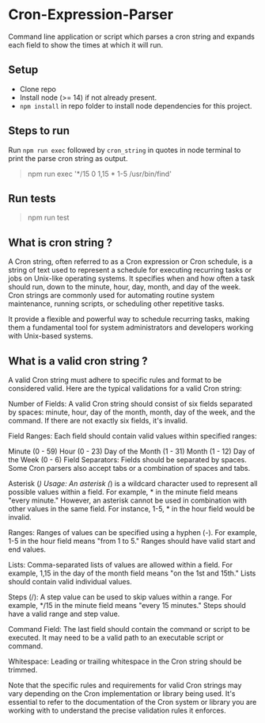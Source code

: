 # Cron-Expression-Parser
Command line application or script which parses a cron string and expands each field to show the times at which it will run. 

## Setup
 - Clone repo
 - Install node (>= 14) if not already present.
 - `npm install` in repo folder to install node dependencies for this project.

## Steps to run
Run `npm run exec` followed by `cron_string` in quotes in node terminal to print the parse cron string as output.
> npm run exec '*/15 0 1,15 * 1-5 /usr/bin/find'

## Run tests
> npm run test

## What is cron string ?

A Cron string, often referred to as a Cron expression or Cron schedule, is a string of text used to represent a schedule for executing recurring tasks or jobs on Unix-like operating systems. It specifies when and how often a task should run, down to the minute, hour, day, month, and day of the week. Cron strings are commonly used for automating routine system maintenance, running scripts, or scheduling other repetitive tasks.

It provide a flexible and powerful way to schedule recurring tasks, making them a fundamental tool for system administrators and developers working with Unix-based systems.

## What is a valid cron string ?

A valid Cron string must adhere to specific rules and format to be considered valid. Here are the typical validations for a valid Cron string:

Number of Fields: A valid Cron string should consist of six fields separated by spaces: minute, hour, day of the month, month, day of the week, and the command. If there are not exactly six fields, it's invalid.

Field Ranges: Each field should contain valid values within specified ranges:

Minute (0 - 59)
Hour (0 - 23)
Day of the Month (1 - 31)
Month (1 - 12)
Day of the Week (0 - 6)
Field Separators: Fields should be separated by spaces. Some Cron parsers also accept tabs or a combination of spaces and tabs.

Asterisk (*) Usage: An asterisk (*) is a wildcard character used to represent all possible values within a field. For example, * in the minute field means "every minute." However, an asterisk cannot be used in combination with other values in the same field. For instance, 1-5, * in the hour field would be invalid.

Ranges: Ranges of values can be specified using a hyphen (-). For example, 1-5 in the hour field means "from 1 to 5." Ranges should have valid start and end values.

Lists: Comma-separated lists of values are allowed within a field. For example, 1,15 in the day of the month field means "on the 1st and 15th." Lists should contain valid individual values.

Steps (/): A step value can be used to skip values within a range. For example, */15 in the minute field means "every 15 minutes." Steps should have a valid range and step value.

Command Field: The last field should contain the command or script to be executed. It may need to be a valid path to an executable script or command.

Whitespace: Leading or trailing whitespace in the Cron string should be trimmed.

Note that the specific rules and requirements for valid Cron strings may vary depending on the Cron implementation or library being used. It's essential to refer to the documentation of the Cron system or library you are working with to understand the precise validation rules it enforces.
